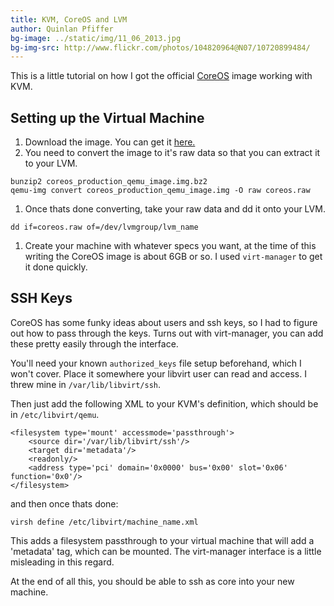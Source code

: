 ```yaml
---
title: KVM, CoreOS and LVM
author: Quinlan Pfiffer
bg-image: ../static/img/11_06_2013.jpg
bg-img-src: http://www.flickr.com/photos/104820964@N07/10720899484/
---
```


This is a little tutorial on how I got the official <a
href="http://coreos.com/">CoreOS</a> image working with KVM.

Setting up the Virtual Machine
------------------------------

1. Download the image. You can get it <a href="http://storage.core-os.net/coreos/amd64-generic/dev-channel/coreos_production_qemu_image.img.bz">here.</a>
1. You need to convert the image to it's raw data so that you can extract it to
   your LVM.
```
bunzip2 coreos_production_qemu_image.img.bz2
qemu-img convert coreos_production_qemu_image.img -O raw coreos.raw
```
1. Once thats done converting, take your raw data and dd it onto your LVM.
```
dd if=coreos.raw of=/dev/lvmgroup/lvm_name
```
1. Create your machine with whatever specs you want, at the time of this writing
   the CoreOS image is about 6GB or so. I used `virt-manager` to get it done
quickly.

SSH Keys
--------

CoreOS has some funky ideas about users and ssh keys, so I had to figure out
how to pass through the keys. Turns out with virt-manager, you can add these
pretty easily through the interface.

You'll need your known `authorized_keys` file  setup beforehand, which I won't
cover. Place it somewhere your libvirt user can read and access. I threw mine in
`/var/lib/libvirt/ssh`.

Then just add the following XML to your KVM's definition, which should be in
`/etc/libvirt/qemu`.

```
<filesystem type='mount' accessmode='passthrough'>
    <source dir='/var/lib/libvirt/ssh'/>
    <target dir='metadata'/>
    <readonly/>
    <address type='pci' domain='0x0000' bus='0x00' slot='0x06' function='0x0'/>
</filesystem>
```

and then once thats done:

```
virsh define /etc/libvirt/machine_name.xml
```

This adds a filesystem passthrough to your virtual machine that will add a
'metadata' tag, which can be mounted. The virt-manager interface is a little
misleading in this regard.

At the end of all this, you should be able to ssh as core into your new machine.

